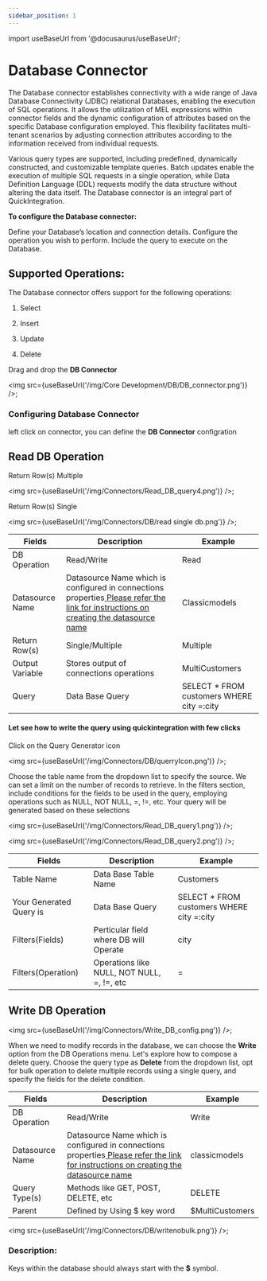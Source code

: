```yaml
---
sidebar_position: 1
---
```


import useBaseUrl from '@docusaurus/useBaseUrl';

# Database Connector

The Database connector establishes connectivity with a wide range of Java Database Connectivity (JDBC) relational Databases, enabling the execution of SQL operations. It allows the utilization of MEL expressions within connector fields and the dynamic configuration of attributes based on the specific Database configuration employed. This flexibility facilitates multi-tenant scenarios by adjusting connection attributes according to the information received from individual requests.

Various query types are supported, including predefined, dynamically constructed, and customizable template queries. Batch updates enable the execution of multiple SQL requests in a single operation, while Data Definition Language (DDL) requests modify the data structure without altering the data itself. The Database connector is an integral part of QuickIntegration.

**To configure the Database connector:**

Define your Database’s location and connection details.
Configure the operation you wish to perform.
Include the query to execute on the Database.

## Supported Operations:
The Database connector offers support for the following operations:

1) Select

2) Insert

3) Update

4) Delete

Drag and drop the **DB Connector**

<img src={useBaseUrl('/img/Core Development/DB/DB_connector.png')} />;

### Configuring Database Connector
left click on connector, you can define the **DB Connector** configration

## Read DB Operation

Return Row(s) Multiple

<img src={useBaseUrl('/img/Connectors/Read_DB_query4.png')} />;

Return Row(s) Single

<img src={useBaseUrl('/img/Connectors/DB/read single db.png')} />;

<table>
<thead>
<tr>
<th>Fields</th>
<th>Description</th>
<th>Example</th>
</tr>
</thead>
<tbody>
<tr>
<td>DB Operation</td>
<td>Read/Write</td>
<td>Read</td>
</tr>
<tr>
<td>Datasource Name</td>
<td>Datasource Name which is configured in connections properties<a href="/Core Development/Property Config/Connection Properties/DataSource JDBC"target="_blank"> Please refer the link for instructions on creating the datasource name</a></td>
<td>Classicmodels</td>
</tr>
<tr>
<td>Return Row(s)</td>
<td>Single/Multiple</td>
<td>Multiple</td>
</tr>
<tr>
<td>Output Variable</td>
<td>Stores output of connections operations</td>
<td>MultiCustomers</td>
</tr>
<tr>
<td>Query</td>
<td>Data Base Query</td>
<td>SELECT * FROM customers WHERE city =:city</td>
</tr>
</tbody>
</table>

#### Let see how to write the query using quickintegration with few clicks
Click on the Query Generator icon

<img src={useBaseUrl('/img/Connectors/DB/querryIcon.png')} />;


Choose the table name from the dropdown list to specify the source. We can set a limit on the number of records to retrieve. In the filters section, include conditions for the fields to be used in the query, employing operations such as NULL, NOT NULL, =, !=, etc. Your query will be generated based on these selections

<img src={useBaseUrl('/img/Connectors/Read_DB_query1.png')} />;

<img src={useBaseUrl('/img/Connectors/Read_DB_query2.png')} />;

<table>
<thead>
<tr>
<th>Fields</th>
<th>Description</th>
<th>Example</th>
</tr>
</thead>
<tbody>
<tr>
<td>Table Name</td>
<td>Data Base Table Name</td>
<td>Customers</td>
</tr>
<tr>
<td>Your Generated Query is</td>
<td>Data Base Query</td>
<td>SELECT * FROM customers WHERE city =:city</td>
</tr>
<tr>
<td>Filters(Fields)</td>
<td>Perticular field where DB will Operate</td>
<td>city</td>
</tr>
<tr>
<td>Filters(Operation)</td>
<td>Operations like NULL, NOT NULL, =, !=, etc</td>
<td>=</td>
</tr>
</tbody>
</table>


## Write DB Operation

<img src={useBaseUrl('/img/Connectors/Write_DB_config.png')} />;

When we need to modify records in the database, we can choose the **Write** option from the DB Operations menu. Let's explore how to compose a delete query. Choose the query type as **Delete** from the dropdown list, opt for bulk operation to delete multiple records using a single query, and specify the fields for the delete condition. 


<table>
<thead>
<tr>
<th>Fields</th>
<th>Description</th>
<th>Example</th>
</tr>
</thead>
<tbody>
<tr>
<td>DB Operation</td>
<td>Read/Write</td>
<td>Write</td>
</tr>
<tr>
<td>Datasource Name</td>
<td>Datasource Name which is configured in connections properties<a href="/Core Development/Property Config/Connection Properties/DataSource JDBC"target="_blank"> Please refer the link for instructions on creating the datasource name</a></td>
<td>classicmodels</td>
</tr>
<tr>
<td>Query Type(s)</td>
<td>Methods like GET, POST, DELETE, etc</td>
<td>DELETE</td>
</tr>
<tr>
<td>Parent</td>
<td>Defined by Using $ key word</td>
<td>$MultiCustomers</td>
</tr>
</tbody>
</table>

<img src={useBaseUrl('/img/Connectors/DB/writenobulk.png')} />;

### Description: 
Keys within the database should always start with the **$** symbol.

